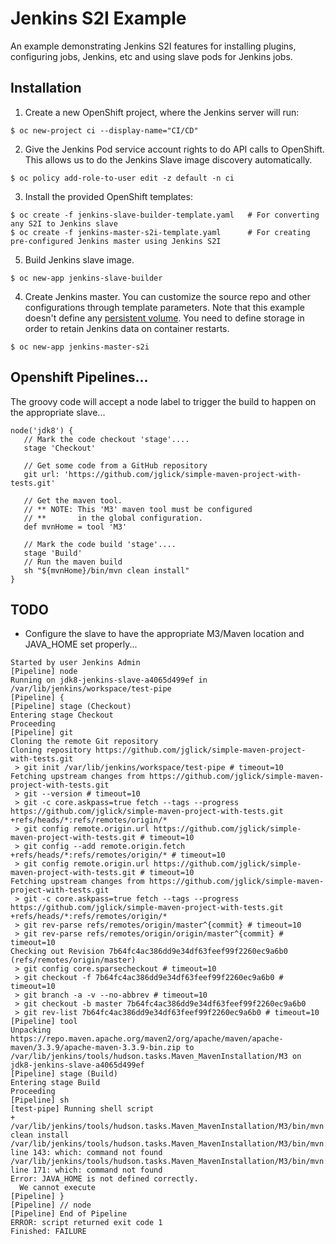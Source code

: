# Jenkins S2I Example

An example demonstrating Jenkins S2I features for installing plugins, configuring jobs, Jenkins, etc and using slave pods for Jenkins jobs.

## Installation

1. Create a new OpenShift project, where the Jenkins server will run:

  ```
  $ oc new-project ci --display-name="CI/CD"
  ```

2. Give the Jenkins Pod service account rights to do API calls to OpenShift. This allows us to do the Jenkins Slave image discovery automatically.

  ```
  $ oc policy add-role-to-user edit -z default -n ci
  ```

3. Install the provided OpenShift templates:

  ```
  $ oc create -f jenkins-slave-builder-template.yaml   # For converting any S2I to Jenkins slave
  $ oc create -f jenkins-master-s2i-template.yaml      # For creating pre-configured Jenkins master using Jenkins S2I
  ```

5. Build Jenkins slave image.

  ```
  $ oc new-app jenkins-slave-builder
  ```

4. Create Jenkins master. You can customize the source repo and other configurations through template parameters. Note that this example doesn't define any [persistent volume](https://docs.openshift.com/enterprise/3.2/architecture/additional_concepts/storage.html). You need to define storage in order to retain Jenkins data on container restarts. 

  ```
  $ oc new-app jenkins-master-s2i
  ```

## Openshift Pipelines...

The groovy code will accept a node label to trigger the build to happen on the appropriate slave...

```
node('jdk8') {
   // Mark the code checkout 'stage'....
   stage 'Checkout'

   // Get some code from a GitHub repository
   git url: 'https://github.com/jglick/simple-maven-project-with-tests.git'

   // Get the maven tool.
   // ** NOTE: This 'M3' maven tool must be configured
   // **       in the global configuration.           
   def mvnHome = tool 'M3'

   // Mark the code build 'stage'....
   stage 'Build'
   // Run the maven build
   sh "${mvnHome}/bin/mvn clean install"
}
```

## TODO

- Configure the slave to have the appropriate M3/Maven location and JAVA_HOME set properly...

```
Started by user Jenkins Admin
[Pipeline] node
Running on jdk8-jenkins-slave-a4065d499ef in /var/lib/jenkins/workspace/test-pipe
[Pipeline] {
[Pipeline] stage (Checkout)
Entering stage Checkout
Proceeding
[Pipeline] git
Cloning the remote Git repository
Cloning repository https://github.com/jglick/simple-maven-project-with-tests.git
 > git init /var/lib/jenkins/workspace/test-pipe # timeout=10
Fetching upstream changes from https://github.com/jglick/simple-maven-project-with-tests.git
 > git --version # timeout=10
 > git -c core.askpass=true fetch --tags --progress https://github.com/jglick/simple-maven-project-with-tests.git +refs/heads/*:refs/remotes/origin/*
 > git config remote.origin.url https://github.com/jglick/simple-maven-project-with-tests.git # timeout=10
 > git config --add remote.origin.fetch +refs/heads/*:refs/remotes/origin/* # timeout=10
 > git config remote.origin.url https://github.com/jglick/simple-maven-project-with-tests.git # timeout=10
Fetching upstream changes from https://github.com/jglick/simple-maven-project-with-tests.git
 > git -c core.askpass=true fetch --tags --progress https://github.com/jglick/simple-maven-project-with-tests.git +refs/heads/*:refs/remotes/origin/*
 > git rev-parse refs/remotes/origin/master^{commit} # timeout=10
 > git rev-parse refs/remotes/origin/origin/master^{commit} # timeout=10
Checking out Revision 7b64fc4ac386dd9e34df63feef99f2260ec9a6b0 (refs/remotes/origin/master)
 > git config core.sparsecheckout # timeout=10
 > git checkout -f 7b64fc4ac386dd9e34df63feef99f2260ec9a6b0 # timeout=10
 > git branch -a -v --no-abbrev # timeout=10
 > git checkout -b master 7b64fc4ac386dd9e34df63feef99f2260ec9a6b0
 > git rev-list 7b64fc4ac386dd9e34df63feef99f2260ec9a6b0 # timeout=10
[Pipeline] tool
Unpacking https://repo.maven.apache.org/maven2/org/apache/maven/apache-maven/3.3.9/apache-maven-3.3.9-bin.zip to /var/lib/jenkins/tools/hudson.tasks.Maven_MavenInstallation/M3 on jdk8-jenkins-slave-a4065d499ef
[Pipeline] stage (Build)
Entering stage Build
Proceeding
[Pipeline] sh
[test-pipe] Running shell script
+ /var/lib/jenkins/tools/hudson.tasks.Maven_MavenInstallation/M3/bin/mvn clean install
/var/lib/jenkins/tools/hudson.tasks.Maven_MavenInstallation/M3/bin/mvn: line 143: which: command not found
/var/lib/jenkins/tools/hudson.tasks.Maven_MavenInstallation/M3/bin/mvn: line 171: which: command not found
Error: JAVA_HOME is not defined correctly.
  We cannot execute 
[Pipeline] }
[Pipeline] // node
[Pipeline] End of Pipeline
ERROR: script returned exit code 1
Finished: FAILURE
```

